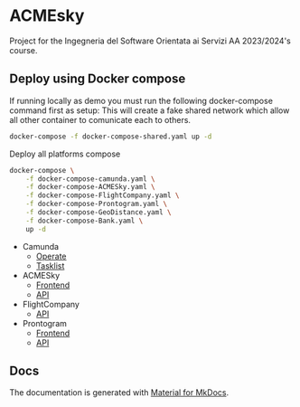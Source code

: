 # ACMEsky

Project for the Ingegneria del Software Orientata ai Servizi AA 2023/2024's course.

## Deploy using Docker compose

If running locally as demo you must run the following docker-compose command first as setup:
This will create a fake shared network which allow all other container to comunicate each to others.

```bash
docker-compose -f docker-compose-shared.yaml up -d
```

Deploy all platforms compose

```bash
docker-compose \
    -f docker-compose-camunda.yaml \
    -f docker-compose-ACMESky.yaml \
    -f docker-compose-FlightCompany.yaml \
    -f docker-compose-Prontogram.yaml \
    -f docker-compose-GeoDistance.yaml \
    -f docker-compose-Bank.yaml \
    up -d
```

- Camunda
  - [Operate](http://localhost:8081)
  - [Tasklist](http://localhost:8082)
- ACMESky
  - [Frontend](http://localhost:8080)
  - [API](http://localhost:8090)
- FlightCompany
  - [API](http://localhost:8091)
- Prontogram
  - [Frontend](http://localhost:8079)
  - [API](http://localhost:8092)

## Docs

The documentation is generated with [Material for MkDocs](https://squidfunk.github.io/mkdocs-material/).
